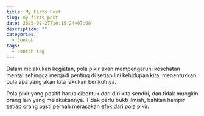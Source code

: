 ```yaml
---
title: My Firts Post
slug: my-firts-post
date: 2025-08-27T10:15:24+07:00
description: ""
categories:
  - Contoh
tags:
  - contoh-tag
---
```

Dalam melakukan kegiatan, pola pikir akan mempengaruhi kesehatan mental sehingga menjadi penting di setiap lini kehidupan kita, menentukkan pula apa yang akan kita lakukan berikutnya.

Pola pikir yang positif harus dibentuk dari diri kita sendiri, dan tidak mungkin orang lain yang melakukannya. Tidak perlu bukti ilmiah, bahkan hampir setiap orang pasti pernah merasakan efek dari pola pikir.
